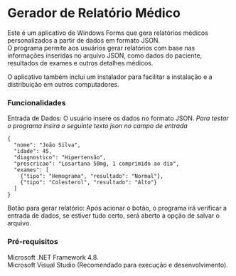 # Gerador de Relatório Médico

Este é um aplicativo de Windows Forms que gera relatórios médicos personalizados a partir de dados em formato JSON.  
O programa permite aos usuários gerar relatórios com base nas informações inseridas no arquivo JSON, como dados do paciente, resultados de exames e outros detalhes médicos.

O aplicativo também inclui um instalador para facilitar a instalação e a distribuição em outros computadores.

### Funcionalidades
Entrada de Dados: O usuário insere os dados no formato JSON.
*Para testar o programa insira o seguinte texto json no campo de entrada*
```
{
  "nome": "João Silva",
  "idade": 45,
  "diagnostico": "Hipertensão",
  "prescricao": "Losartana 50mg, 1 comprimido ao dia",
  "exames": [
    {"tipo": "Hemograma", "resultado": "Normal"},
    {"tipo": "Colesterol", "resultado": "Alto"}
  ]
}
```
Botão para gerar relatório: Após acionar o botão, o programa irá verificar a entrada de dados, se estiver tudo certo, será aberto a opção de salvar o arquivo.

### Pré-requisitos  
Microsoft .NET Framework 4.8.  
Microsoft Visual Studio (Recomendado para execução e desenvolvimento).  
